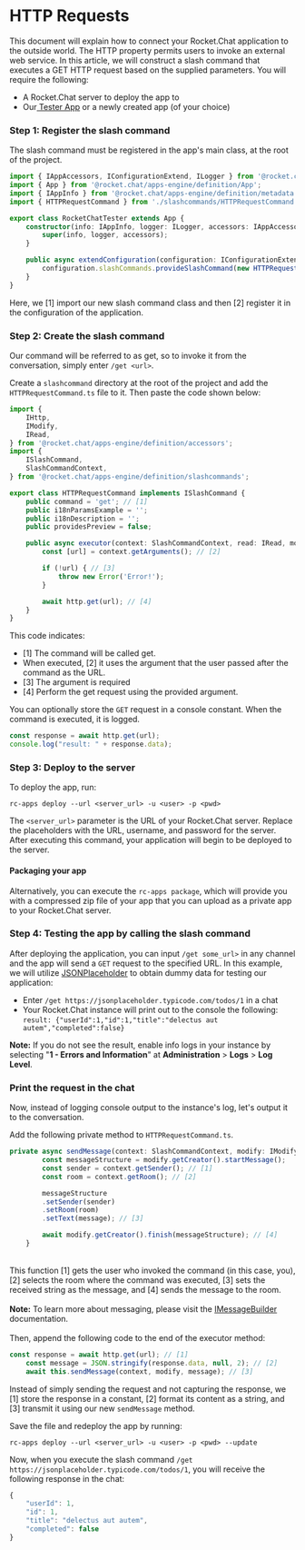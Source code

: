 # HTTP Requests

This document will explain how to connect your Rocket.Chat application to the outside world. The HTTP property permits users to invoke an external web service. In this article, we will construct a slash command that executes a GET HTTP request based on the supplied parameters. You will require the following:&#x20;

* A Rocket.Chat server to deploy the app to
* Our[ Tester App](https://github.com/RocketChat/Apps.RocketChat.Tester) or a newly created app (of your choice)

### Step 1: Register the slash command

The slash command must be registered in the app's main class, at the root of the project.

```typescript
import { IAppAccessors, IConfigurationExtend, ILogger } from '@rocket.chat/apps-engine/definition/accessors';
import { App } from '@rocket.chat/apps-engine/definition/App';
import { IAppInfo } from '@rocket.chat/apps-engine/definition/metadata';
import { HTTPRequestCommand } from './slashcommands/HTTPRequestCommand'; // [1]

export class RocketChatTester extends App {
    constructor(info: IAppInfo, logger: ILogger, accessors: IAppAccessors) {
        super(info, logger, accessors);
    }

    public async extendConfiguration(configuration: IConfigurationExtend) {
        configuration.slashCommands.provideSlashCommand(new HTTPRequestCommand()); // [2]
    }
}
```

Here, we \[1] import our new slash command class and then \[2] register it in the configuration of the application.

### Step 2: Create the slash command

Our command will be referred to as get, so to invoke it from the conversation, simply enter `/get <url>`.

Create a `slashcommand` directory at the root of the project and add the `HTTPRequestCommand.ts` file to it. Then paste the code shown below:

```typescript
import {
    IHttp,
    IModify,
    IRead,
} from '@rocket.chat/apps-engine/definition/accessors';
import {
    ISlashCommand,
    SlashCommandContext,
} from '@rocket.chat/apps-engine/definition/slashcommands';

export class HTTPRequestCommand implements ISlashCommand {
    public command = 'get'; // [1]
    public i18nParamsExample = '';
    public i18nDescription = '';
    public providesPreview = false;

    public async executor(context: SlashCommandContext, read: IRead, modify: IModify, http: IHttp): Promise<void> {
        const [url] = context.getArguments(); // [2]

        if (!url) { // [3]
            throw new Error('Error!');
        }

        await http.get(url); // [4]
    }
}
```

This code indicates:&#x20;

* \[1] The command will be called get.
* When executed, \[2] it uses the argument that the user passed after the command as the URL.
* \[3] The argument is required
* \[4] Perform the get request using the provided argument.

You can optionally store the `GET` request in a console constant. When the command is executed, it is logged.

```typescript
const response = await http.get(url);
console.log("result: " + response.data);
```

### Step 3: Deploy to the server

To deploy the app, run:&#x20;

```
rc-apps deploy --url <server_url> -u <user> -p <pwd>
```

The `<server_url>` parameter is the URL of your Rocket.Chat server. Replace the placeholders with the URL, username, and password for the server. After executing this command, your application will begin to be deployed to the server.

#### Packaging your app

Alternatively, you can execute the `rc-apps package`, which will provide you with a compressed zip file of your app that you can upload as a private app to your Rocket.Chat server.&#x20;

### Step 4: Testing the app by calling the slash command

After deploying the application, you can input `/get some_url>` in any channel and the app will send a `GET` request to the specified URL. In this example, we will utilize [JSONPlaceholder](https://jsonplaceholder.typicode.com) to obtain dummy data for testing our application:

* Enter `/get https://jsonplaceholder.typicode.com/todos/1` in a chat
* Your Rocket.Chat instance will print out to the console the following:\
  `result: {"userId":1,"id":1,"title":"delectus aut autem","completed":false}`

**Note:** If you do not see the result, enable info logs in your instance by selecting "**1 - Errors and Information**" at **Administration** > **Logs** > **Log** **Level**.

### Print the request in the chat&#x20;

Now, instead of logging console output to the instance's log, let's output it to the conversation.

Add the following private method to `HTTPRequestCommand.ts`.

```typescript
private async sendMessage(context: SlashCommandContext, modify: IModify, message: string): Promise<void> {
        const messageStructure = modify.getCreator().startMessage();
        const sender = context.getSender(); // [1]
        const room = context.getRoom(); // [2]

        messageStructure
        .setSender(sender)
        .setRoom(room)
        .setText(message); // [3]

        await modify.getCreator().finish(messageStructure); // [4]
    }
```

\
This function \[1] gets the user who invoked the command (in this case, you), \[2] selects the room where the command was executed, \[3] sets the received string as the message, and \[4] sends the message to the room.\
\
**Note:** To learn more about messaging, please visit the [IMessageBuilder](https://rocketchat.github.io/Rocket.Chat.Apps-engine/interfaces/accessors\_imessagebuilder.imessagebuilder.html) documentation.\
\
Then, append the following code to the end of the executor method:

```typescript
const response = await http.get(url); // [1]
    const message = JSON.stringify(response.data, null, 2); // [2]
    await this.sendMessage(context, modify, message); // [3]
```

Instead of simply sending the request and not capturing the response, we \[1] store the response in a constant, \[2] format its content as a string, and \[3] transmit it using our new `sendMessage` method.

Save the file and redeploy the app by running:

```
rc-apps deploy --url <server_url> -u <user> -p <pwd> --update
```

Now, when you execute the slash command `/get https://jsonplaceholder.typicode.com/todos/1`, you will receive the following response in the chat:

```typescript
{
    "userId": 1,
    "id": 1,
    "title": "delectus aut autem",
    "completed": false
}
```
